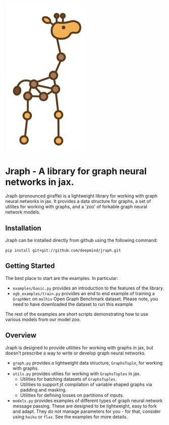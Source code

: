 
<img src="images/logo.png" width="50%">

# Jraph - A library for graph neural networks in jax.

Jraph (pronounced giraffe) is a lightweight library for working with graph
neural networks in jax. It provides a data structure for graphs, a set of
utilites for working with graphs, and a 'zoo' of forkable graph neural network
models.

## Installation

Jraph can be installed directly from github using the following command:

```pip install git+git://github.com/deepmind/jraph.git```

## Getting Started

The best place to start are the examples. In particular:

*  `examples/basic.py` provides an introduction to the features of the library.
*  `ogb_examples/train.py` provides an end to
end example of training a `GraphNet` on `molhiv` Open Graph Benchmark dataset.
Please note, you need to have downloaded the dataset to run this example.

The rest of the examples are short scripts demonstrating how to use various
models from our model zoo.

## Overview

Jraph is designed to provide utilities for
working with graphs in jax, but doesn't prescribe a way to write or develop
graph neural networks.

*   `graph.py` provides a lightweight data structure, `GraphsTuple`, for working
    with graphs.
*   `utils.py` provides utilies for working with `GraphsTuples` in jax.
    *   Utilities for batching datasets of `GraphsTuples`.
    *   Utilities to support jit compilation of variable shaped graphs via
        padding and masking.
    *   Utilities for defining losses on partitions of inputs.
*   `models.py` provides examples of different types of graph neural network
    message passing. These are designed to be lightweight, easy to fork and
    adapt. They do not manage parameters for you - for that, consider using
    `haiku` or `flax`. See the examples for more details.
